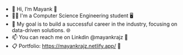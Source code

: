 - 👋 Hi, I’m Mayank 🙋
- 👨‍💻 I'm a Computer Science Engineering student 🖥️
- 👀 My goal is to build a successful career in the industry, focusing on data-driven solutions. 🌐
- 📫 You can reach me on Linkdin @mayankrajz 📩
- 📋 Portfolio: https://mayankrajz.netlify.app/ 📜

<!---
mayankrajz/mayankrajz is a ✨ special ✨ repository because its `README.md` (this file) appears on your GitHub profile.
You can click the Preview link to take a look at your changes.
--->
